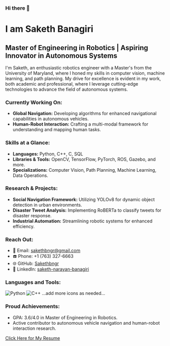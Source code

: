 ### Hi there 👋

# I am Saketh Banagiri

## Master of Engineering in Robotics | Aspiring Innovator in Autonomous Systems

I'm Saketh, an enthusiastic robotics engineer with a Master's from the University of Maryland, where I honed my skills in computer vision, machine learning, and path planning. My drive for excellence is evident in my work, both academic and professional, where I leverage cutting-edge technologies to advance the field of autonomous systems.

### Currently Working On:
- **Global Navigation:** Developing algorithms for enhanced navigational capabilities in autonomous vehicles.
- **Human-Robot Interaction:** Crafting a multi-modal framework for understanding and mapping human tasks.

### Skills at a Glance:
- **Languages:** Python, C++, C, SQL
- **Libraries & Tools:** OpenCV, TensorFlow, PyTorch, ROS, Gazebo, and more.
- **Specializations:** Computer Vision, Path Planning, Machine Learning, Data Operations.

### Research & Projects:
- **Social Navigation Framework:** Utilizing YOLOv8 for dynamic object detection in urban environments.
- **Disaster Tweet Analysis:** Implementing RoBERTa to classify tweets for disaster response.
- **Industrial Automation:** Streamlining robotic systems for enhanced efficiency.

### Reach Out:
- 📧 Email: [sakethbngr@gmail.com](mailto:sakethbngr@gmail.com)
- ☎️ Phone: +1 (763) 327-6663
- 🌐 GitHub: [Sakethbngr](https://github.com/Sakethbngr)
- 🔗 LinkedIn: [saketh-narayan-banagiri](https://www.linkedin.com/in/saketh-narayan-banagiri)

### Languages and Tools:
![Python](URL-to-Python-Icon)
![C++](URL-to-C++-Icon)
...add more icons as needed...

### Proud Achievements:
- GPA: 3.6/4.0 in Master of Engineering in Robotics.
- Active contributor to autonomous vehicle navigation and human-robot interaction research.

[Click Here for My Resume](URL-to-Your-Resume)


